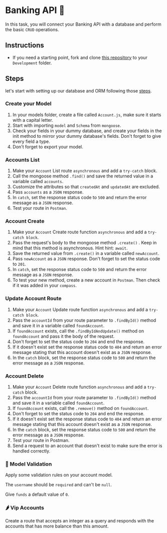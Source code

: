 # Banking API 🏦

In this task, you will connect your Banking API with a database and perform the basic `CRUD` operations.

## Instructions

- If you need a starting point, fork and clone [this repository](https://github.com/JoinCODED/Task-Express-M2-noSql-Banks) to your `Development` folder.

## Steps

let's start with setting up our database and ORM following those [steps](https://github.com/JoinCODED/WS-Express-M2-Intro-DBs-and-ORMs-noSQL/blob/master/02_ODMs/03_setup_mongoose.md).

### Create your Model

1. In your models folder, create a file called `Account.js`, make sure it starts with a capital letter.
2. Start with importing `model` and `Schema` from `mongoose`.
3. Check your fields in your dummy database, and create your fields in the init method to mirror your dummy database's fields. Don't forget to give every field a type.
4. Don't forget to export your model.

### Accounts List

1. Make your `Account` List route `asynchronous` and add a `try-catch` block.
2. Call the mongoose method `.find()` and save the returned value in a variable called `accounts`.
3. Customize the attributes so that `createdAt` and `updatedAt` are excluded.
4. Pass `accounts` as a `JSON` response.
5. In `catch`, set the response status code to `500` and return the error message as a `JSON` response.
6. Test your route in `Postman`.

### Account Create

1. Make your `Account` Create route function `asynchronous` and add a `try-catch block`.
2. Pass the request's body to the mongoose method `.create()` . Keep in mind that this method is asynchronous. Hint hint: `await`.
3. Save the returned value from `.create()` in a variable called `newAccount`.
4. Pass `newAccount` as a `JSON` response. Don't forget to set the status code to `201`.
5. In `catch`, set the response status code to `500` and return the error message as a `JSON` response.
6. To test your new method, create a new account in `Postman`. Then check if it was added in your `compass`.

### Update Account Route

1. Make your `Account` Update route function `asynchronous` and add a `try-catch block`.
2. Pass the `accountId` from your route parameter to `.findById()` method and save it in a variable called `foundAccount`.
3. If `foundAccount` exists, call the `.findByIdAndUpdate()` method on `foundAccount` and pass it the body of the request.
4. Don't forget to set the status code to `204` and end the response.
5. If it doesn't exist set the response status code to `404` and return an error message stating that this account doesn't exist as a `JSON` response.
6. In the `catch` block, set the response status code to `500` and return the error message as a `JSON` response.

### Account Delete

1. Make your `Account` Delete route function `asynchronous` and add a `try-catch` block.
2. Pass the `accountId` from your route parameter to `.findById()` method and save it in a variable called `foundAccount`.
3. If `foundAccount` exists, call the `.remove()` method on `foundAccount`.
4. Don't forget to set the status code to `204` and end the response.
5. If it doesn't exist set the response status code to `404` and return an error message stating that this account doesn't exist as a `JSON` response.
6. In the `catch` block, set the response status code to `500` and return the error message as a `JSON` response.
7. Test your route in Postman.
8. Send a request to an account that doesn't exist to make sure the error is handled correctly.

### 🍋 Model Validation

Apply some validation rules on your account model.

The `username` should be `required` and can't be `null`.

Give `funds` a default value of `0`.

### 🌶 Vip Accounts

Create a route that accepts an integer as a query and responds with the accounts that has more balance than this amount.
